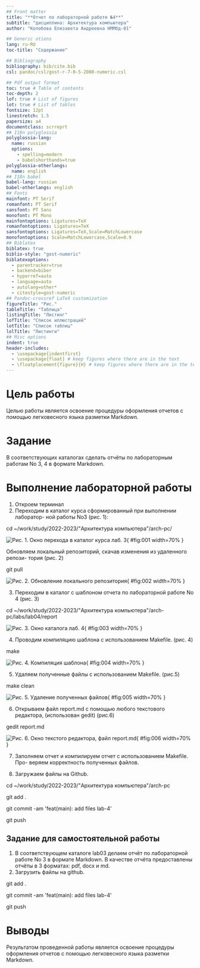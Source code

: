 ```yaml
---
## Front matter
title: "**Отчет по лабораторной работе №4**"
subtitle: "дисциплина: Архитектура компьютера"
author: "Колобова Елизавета Андреевна НММбд-01"

## Generic otions
lang: ru-RU
toc-title: "Содержание"

## Bibliography
bibliography: bib/cite.bib
csl: pandoc/csl/gost-r-7-0-5-2008-numeric.csl

## Pdf output format
toc: true # Table of contents
toc-depth: 2
lof: true # List of figures
lot: true # List of tables
fontsize: 12pt
linestretch: 1.5
papersize: a4
documentclass: scrreprt
## I18n polyglossia
polyglossia-lang:
  name: russian
  options:
	- spelling=modern
	- babelshorthands=true
polyglossia-otherlangs:
  name: english
## I18n babel
babel-lang: russian
babel-otherlangs: english
## Fonts
mainfont: PT Serif
romanfont: PT Serif
sansfont: PT Sans
monofont: PT Mono
mainfontoptions: Ligatures=TeX
romanfontoptions: Ligatures=TeX
sansfontoptions: Ligatures=TeX,Scale=MatchLowercase
monofontoptions: Scale=MatchLowercase,Scale=0.9
## Biblatex
biblatex: true
biblio-style: "gost-numeric"
biblatexoptions:
  - parentracker=true
  - backend=biber
  - hyperref=auto
  - language=auto
  - autolang=other*
  - citestyle=gost-numeric
## Pandoc-crossref LaTeX customization
figureTitle: "Рис."
tableTitle: "Таблица"
listingTitle: "Листинг"
lofTitle: "Список иллюстраций"
lotTitle: "Список таблиц"
lolTitle: "Листинги"
## Misc options
indent: true
header-includes:
  - \usepackage{indentfirst}
  - \usepackage{float} # keep figures where there are in the text
  - \floatplacement{figure}{H} # keep figures where there are in the text
---
```


# **Цель работы**

Целью работы является освоение процедуры оформления отчетов с помощью
легковесного языка разметки Markdown.

# **Задание**

В соответствующих каталогах сделать отчёты по лабораторным работам No 3, 4
в формате Markdown.

# **Выполнение лабораторной работы**
1. Откроем терминал
2. Переходим в каталог курса сформированный при выполнении лаборатор-
ной работы No3 (рис. 1):

cd ~/work/study/2022-2023/"Архитектура компьютера"/arch-pc/

![Рис. 1. Окно перехода в каталог курса лаб. 3](image/VirtualBox_eakolobova_20_10_2022_10_47_36.png){ #fig:001 width=70% }

Обновляем локальный репозиторий, скачав изменения из удаленного репози-
тория (рис. 2)

git pull 

![Рис. 2. Обновление локального репозитория](image/VirtualBox_eakolobova_20_10_2022_10_55_19.png){ #fig:002 width=70% }

3. Переходим в каталог с шаблоном отчета по лабораторной работе No 4 (рис. 3)

cd ~/work/study/2022-2023/"Архитектура компьютера"/arch-pc/labs/lab04/report

![Рис. 3. Окно каталога лаб. 4](image/VirtualBox_eakolobova_20_10_2022_10_57_34.png){ #fig:003 width=70% }

4. Проводим компиляцию шаблона с использованием Makefile. (рис. 4)

make

![Рис. 4. Компиляция шаблона](image/VirtualBox_eakolobova_20_10_2022_11_28_43.png){ #fig:004 width=70% }

5. Удаляем полученные файлы с использованием Makefile. (рис.5) 

make clean

![Рис. 5. Удаление полученных файлов](image/VirtualBox_eakolobova_20_10_2022_11_29_01.png){ #fig:005 width=70% }

6. Открываем файл report.md c помощью любого текстового редактора, (использован gedit) (рис.6)

gedit report.md

![Рис. 6. Окно текстого редактора, файл report.md](image/VirtualBox_eakolobova_20_10_2022_11_35_19.png){ #fig:006 width=70% }

7. Заполняем отчет и компилируем отчет с использованием Makefile. Про-
веряем корректность полученных файлов. 

8. Загружаем файлы на Github.

cd ~/work/study/2022-2023/"Архитектура компьютера"/arch-pc

git add .

git commit -am 'feat(main): add files lab-4'

git push

## **Задание для самостоятельной работы**
1. В соответствующем каталоге lab03 делаем отчёт по лабораторной работе No 3
в формате Markdown. В качестве отчёта предоставлены отчёты
в 3 форматах: pdf, docx и md.
2. Загрузить файлы на github.

git add .

git commit -am 'feat(main): add files lab-4'

git push


# **Выводы**

Результатом проведенной работы является освоение процедуры оформления отчетов с помощью
легковесного языка разметки Markdown.

